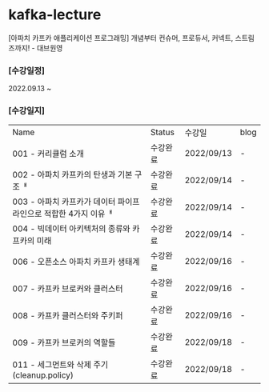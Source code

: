 # kafka-lecture
[아파치 카프카 애플리케이션 프로그래밍] 개념부터 컨슈머, 프로듀서, 커넥트, 스트림즈까지! - 대브원영

### [수강일정]
2022.09.13 ~
   
### [수강일지]
| | | | |
|-|-|-|-|
|Name|Status|수강일|blog|
|001 - 커리큘럼 소개|수강완료|2022/09/13|-|
|002 - 아파치 카프카의 탄생과 기본 구조ᅢ|수강완료|2022/09/14|-|
|003 - 아파치 카프카가 데이터 파이프라인으로 적합한 4가지 이유ᅢ|수강완료|2022/09/14|-|
|004 - 빅데이터 아키텍처의 종류와 카프카의 미래|수강완료|2022/09/14|-|
|006 - 오픈소스 아파치 카프카 생태계|수강완료|2022/09/16|-|
|007 - 카프카 브로커와 클러스터|수강완료|2022/09/16|-|
|008 - 카프카 클러스터와 주키퍼|수강완료|2022/09/16|-|
|009 - 카프카 브로커의 역할들|수강완료|2022/09/18|-|
|011 - 세그먼트와 삭제 주기(cleanup.policy)|수강완료|2022/09/18|-|
